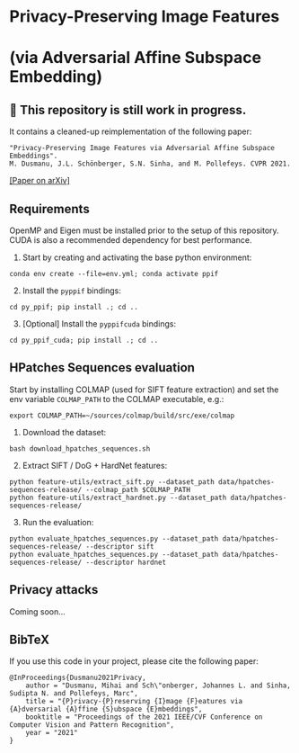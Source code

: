 # Privacy-Preserving Image Features
# (via Adversarial Affine Subspace Embedding)

## 🚧 This repository is still work in progress.

It contains a cleaned-up reimplementation of the following paper:

```text
"Privacy-Preserving Image Features via Adversarial Affine Subspace Embeddings".
M. Dusmanu, J.L. Schönberger, S.N. Sinha, and M. Pollefeys. CVPR 2021.
```
[[Paper on arXiv]](https://arxiv.org/abs/2006.06634)

## Requirements

OpenMP and Eigen must be installed prior to the setup of this repository. CUDA is also a recommended dependency for best performance.

1. Start by creating and activating the base python environment:
```
conda env create --file=env.yml; conda activate ppif
```
2. Install the `pyppif` bindings:
```
cd py_ppif; pip install .; cd ..
```
3. [Optional] Install the `pyppifcuda` bindings:
```
cd py_ppif_cuda; pip install .; cd ..
```

## HPatches Sequences evaluation

Start by installing COLMAP (used for SIFT feature extraction) and set the env variable `COLMAP_PATH` to the COLMAP executable, e.g.:
```
export COLMAP_PATH=~/sources/colmap/build/src/exe/colmap
```

1. Download the dataset:
```
bash download_hpatches_sequences.sh
```
2. Extract SIFT / DoG + HardNet features:
```
python feature-utils/extract_sift.py --dataset_path data/hpatches-sequences-release/ --colmap_path $COLMAP_PATH
python feature-utils/extract_hardnet.py --dataset_path data/hpatches-sequences-release/
```
3. Run the evaluation:
```
python evaluate_hpatches_sequences.py --dataset_path data/hpatches-sequences-release/ --descriptor sift
python evaluate_hpatches_sequences.py --dataset_path data/hpatches-sequences-release/ --descriptor hardnet
```

## Privacy attacks

Coming soon...

## BibTeX

If you use this code in your project, please cite the following paper:
```
@InProceedings{Dusmanu2021Privacy,
    author = "Dusmanu, Mihai and Sch\"onberger, Johannes L. and Sinha, Sudipta N. and Pollefeys, Marc",
    title = "{P}rivacy-{P}reserving {I}mage {F}eatures via {A}dversarial {A}ffine {S}ubspace {E}mbeddings",
    booktitle = "Proceedings of the 2021 IEEE/CVF Conference on Computer Vision and Pattern Recognition",
    year = "2021"
}
```